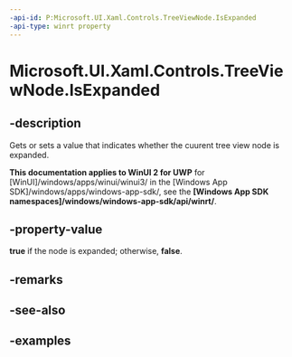 ```yaml
---
-api-id: P:Microsoft.UI.Xaml.Controls.TreeViewNode.IsExpanded
-api-type: winrt property
---
```

<!-- Property syntax.
public bool IsExpanded { get;  set; }
-->

# Microsoft.UI.Xaml.Controls.TreeViewNode.IsExpanded


## -description

Gets or sets a value that indicates whether the cuurent tree view node is expanded.


**This documentation applies to WinUI 2 for UWP** for [WinUI]/windows/apps/winui/winui3/ in the [Windows App SDK]/windows/apps/windows-app-sdk/, see the **[Windows App SDK namespaces]/windows/windows-app-sdk/api/winrt/**.

## -property-value

**true** if the node is expanded; otherwise, **false**.


## -remarks


## -see-also


## -examples


